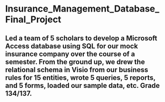 # Insurance_Management_Database_Final_Project
## Led a team of 5 scholars to develop a Microsoft Access database using SQL for our mock insurance company over the course of a semester. From the ground up, we drew the relational schema in Visio from our business rules for 15 entities, wrote 5 queries, 5 reports, and 5 forms, loaded our sample data, etc. Grade 134/137.
